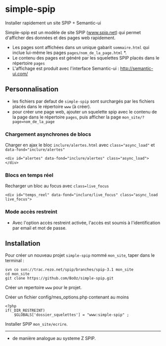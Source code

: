 # simple-spip
Installer rapidement un site SPIP + Semantic-ui


Simple-spip est un modèle de site SPIP (www.spip.net) qui permet d'afficher des données et des pages web rapidement.

- Les pages sont affichées dans un unique gabarit `sommaire.html` qui inclue lui-même les pages `pages/nom_de_la_page.html` *.
- Le contenu des pages est généré par les squelettes SPIP placés dans le répertoire `pages`
- L'affichage est produit avec l'interface Semantic-ui : http://semantic-ui.com/

## Personnalisation
- les fichiers par defaut de `simple-spip` sont surchargés par les fichiers placés dans le répertoire `www` (à créer).
- pour créer une page web, ajouter un squelette spip avec le contenu de la page dans le répertoire `pages`, puis afficher la page `mon_site/?page=nom_de_la_page`

### Chargement asynchrones de blocs

Charger en ajax le bloc `inclure/alertes.html` avec `class="async_load"` et `data-fond="inclure/alertes"`
```
<div id="alertes" data-fond="inclure/alertes" class="async_load"></div>
```
### Blocs en temps réel

Recharger un bloc au focus avec `class=live_focus`
```
<div id="temps_reel" data-fond="inclure/live_focus" class="async_load live_focus">
```
    
### Mode accès restreint
- Avec l'option accès restreint activée, l'accès est soumis à l'identification par email et mot de passe.

## Installation

Pour créer un nouveau projet `simple-spip` nommé `mon_site`, taper dans le terminal :

```
svn co svn://trac.rezo.net/spip/branches/spip-3.1 mon_site
cd mon_site
git clone https://github.com/BoOz/simple-spip.git
```
Créer un repertoire `www` pour le projet.

Créer un fichier config/mes_options.php contenant au moins
```
<?php
if(_DIR_RESTREINT)
	$GLOBALS['dossier_squelettes'] = "www:simple-spip" ;

```

Installer SPIP `mon_site/ecrire`.






----------

* de manière analogue au systeme Z SPIP.
